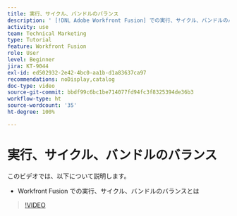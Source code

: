 ```yaml
---
title: 実行、サイクル、バンドルのバランス
description: ' [!DNL Adobe Workfront Fusion] での実行、サイクル、バンドルのバランスを説明します。'
activity: use
team: Technical Marketing
type: Tutorial
feature: Workfront Fusion
role: User
level: Beginner
jira: KT-9044
exl-id: ed502932-2e42-4bc0-aa1b-d1a83637ca97
recommendations: noDisplay,catalog
doc-type: video
source-git-commit: bbdf99c6bc1be714077fd94fc3f8325394de36b3
workflow-type: ht
source-wordcount: '35'
ht-degree: 100%

---
```


# 実行、サイクル、バンドルのバランス

このビデオでは、以下について説明します。

* Workfront Fusion での実行、サイクル、バンドルのバランスとは

>[!VIDEO](https://video.tv.adobe.com/v/3417427/?quality=12&learn=on&enablevpops=1&captions=jpn)
